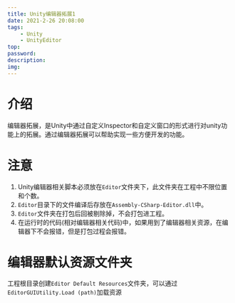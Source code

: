 ```yaml
---
title: Unity编辑器拓展1
date: 2021-2-26 20:08:00
tags:
    - Unity
    - UnityEditor
top:
password:
description: 
img:
---
```

# 介绍
编辑器拓展，是Unity中通过自定义Inspector和自定义窗口的形式进行对unity功能上的拓展。通过编辑器拓展可以帮助实现一些方便开发的功能。

# 注意
1. Unity编辑器相关脚本必须放在`Editor`文件夹下，此文件夹在工程中不限位置和个数。
2. `Editor`目录下的文件编译后存放在`Assembly-CSharp-Editor.dll`中。
3. `Editor`文件夹在打包后回被剔除掉，不会打包进工程。
4. 在运行时的代码(相对编辑器相关代码)中，如果用到了编辑器相关资源，在编辑器下不会报错，但是打包过程会报错。

# 编辑器默认资源文件夹
工程根目录创建`Editor Default Resources`文件夹，可以通过`EditorGUIUtility.Load (path)`加载资源